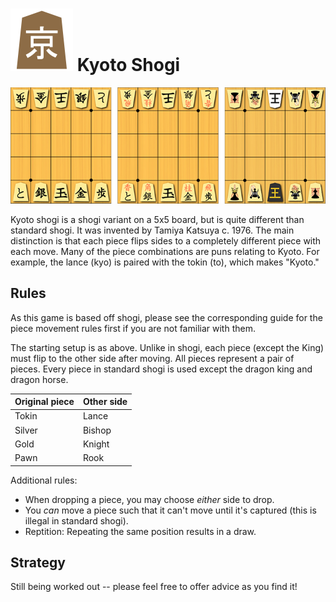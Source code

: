 # ![Kyoto](https://github.com/gbtami/pychess-variants/blob/master/static/icons/KyotoShogi.svg) Kyoto Shogi

![Kyoto Shogi](https://github.com/gbtami/pychess-variants/blob/master/static/images/ShogiGuide/Kyoto.png)

Kyoto shogi is a shogi variant on a 5x5 board, but is quite different than standard shogi. It was invented by Tamiya Katsuya c. 1976. The main distinction is that each piece flips sides to a completely different piece with each move. Many of the piece combinations are puns relating to Kyoto. For example, the lance (kyo) is paired with the tokin (to), which makes "Kyoto."

## Rules

As this game is based off shogi, please see the corresponding guide for the piece movement rules first if you are not familiar with them.

The starting setup is as above. Unlike in shogi, each piece (except the King) must flip to the other side after moving. All pieces represent a pair of pieces. Every piece in standard shogi is used except the dragon king and dragon horse.

Original piece | Other side
--- | ---
Tokin | Lance
Silver | Bishop
Gold | Knight
Pawn | Rook

Additional rules:

- When dropping a piece, you may choose *either* side to drop.
- You *can* move a piece such that it can't move until it's captured (this is illegal in standard shogi).
- Reptition: Repeating the same position results in a draw.

## Strategy

Still being worked out -- please feel free to offer advice as you find it!

